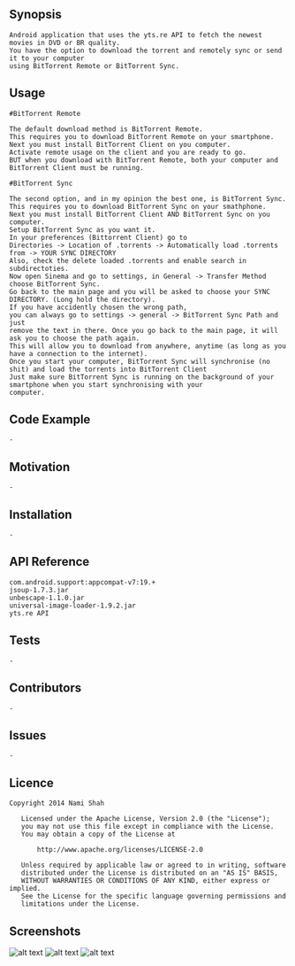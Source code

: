 ## Synopsis

    Android application that uses the yts.re API to fetch the newest movies in DVD or BR quality. 
    You have the option to download the torrent and remotely sync or send it to your computer 
    using BitTorrent Remote or BitTorrent Sync.

## Usage

    #BitTorrent Remote
    
    The default download method is BitTorrent Remote.
    This requires you to download BitTorrent Remote on your smartphone.
    Next you must install BitTorrent Client on you computer.
    Activate remote usage on the client and you are ready to go.
    BUT when you download with BitTorrent Remote, both your computer and BitTorrent Client must be running.
    
    #BitTorrent Sync
    
    The second option, and in my opinion the best one, is BitTorrent Sync.
    This requires you to download BitTorrent Sync on your smathphone.
    Next you must install BitTorrent Client AND BitTorrent Sync on you computer.
    Setup BitTorrent Sync as you want it.
    In your preferences (Bittorrent Client) go to 
    Directories -> Location of .torrents -> Automatically load .torrents from -> YOUR SYNC DIRECTORY
    Also, check the delete loaded .torrents and enable search in subdirectoties.
    Now open Sinema and go to settings, in General -> Transfer Method choose BitTorrent Sync.
    Go back to the main page and you will be asked to choose your SYNC DIRECTORY. (Long hold the directory).
    If you have accidently chosen the wrong path,
    you can always go to settings -> general -> BitTorrent Sync Path and just
    remove the text in there. Once you go back to the main page, it will ask you to choose the path again.
    This will allow you to download from anywhere, anytime (as long as you have a connection to the internet).
    Once you start your computer, BitTorrent Sync will synchronise (no shit) and load the torrents into BitTorrent Client
    Just make sure BitTorrent Sync is running on the background of your smartphone when you start synchronising with your 
    computer.

## Code Example

    -

## Motivation

    -

## Installation

    -

## API Reference

    com.android.support:appcompat-v7:19.+
    jsoup-1.7.3.jar
    unbescape-1.1.0.jar
    universal-image-loader-1.9.2.jar
    yts.re API

## Tests

    -

## Contributors

    -
    
## Issues

    -

## Licence

    Copyright 2014 Nami Shah
    
       Licensed under the Apache License, Version 2.0 (the "License");
       you may not use this file except in compliance with the License.
       You may obtain a copy of the License at
    
           http://www.apache.org/licenses/LICENSE-2.0
    
       Unless required by applicable law or agreed to in writing, software
       distributed under the License is distributed on an "AS IS" BASIS,
       WITHOUT WARRANTIES OR CONDITIONS OF ANY KIND, either express or implied.
       See the License for the specific language governing permissions and
       limitations under the License.

## Screenshots

![alt text](https://raw.githubusercontent.com/ShahNami/Sinema/master/screenshots/1.png?raw=true "Main screen")
![alt text](https://raw.githubusercontent.com/ShahNami/Sinema/master/screenshots/2.png?raw=true "Settings")
![alt text](https://raw.githubusercontent.com/ShahNami/Sinema/master/screenshots/3.png?raw=true "Result of search")
